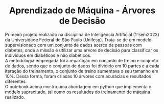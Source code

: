 <h1 align="center">Aprendizado de Máquina - Árvores de Decisão</h1>
  Primeiro projeto realizado na disciplina de Inteligência Artificial (1°sem2023) da Universidade Federal de São Paulo (Unifesp). Trata-se de um modelo supervisionado com um conjunto de dados acerca de pessoas com diabetes, onde a missão é utilizar uma árvore de decisão para classificar os indivíduos em diabéticos e não diabéticos. 
<br>
  A metodologia empregada foi a repartição em conjunto de treino e conjunto de dados, sendo que o conjunto de dados foi dividido em 10 partes e a cada iteração do treinamento, o conjunto de treino aumentava o seu tamanho em 10%. Dessa forma, foram criadas 10 árvores com acurácias e resultados diferentes.
<br>
  O notebook acima mostra uma abordagem em python que implementa o modelo supracitado, tal como os resultados do treinamento de máquina realizado.
